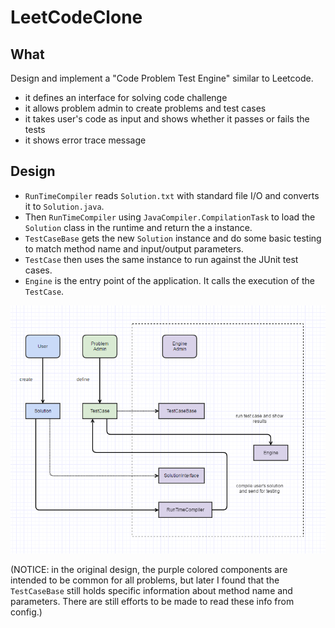 # LeetCodeClone

## What

Design and implement a "Code Problem Test Engine" similar to Leetcode.
- it defines an interface for solving code challenge
- it allows problem admin to create problems and test cases
- it takes user's code as input and shows whether it passes or fails the tests
- it shows error trace message

## Design

- `RunTimeCompiler` reads `Solution.txt` with standard file I/O and converts it to `Solution.java`.
- Then `RunTimeCompiler` using `JavaCompiler.CompilationTask` to load the `Solution` class in the runtime and return the a instance.
- `TestCaseBase` gets the new `Solution` instance and do some basic testing to match method name and input/output parameters.
- `TestCase` then uses the same instance to run against the JUnit test cases.
- `Engine` is the entry point of the application. It calls the execution of the `TestCase`.

![leetcode_engine_clone_workflow](img/leetcode_engine_clone_workflow.PNG)

(NOTICE: in the original design, the purple colored components are intended to be common for all problems, 
but later I found that the `TestCaseBase` still holds specific information about method name and parameters. 
There are still efforts to be made to read these info from config.)
